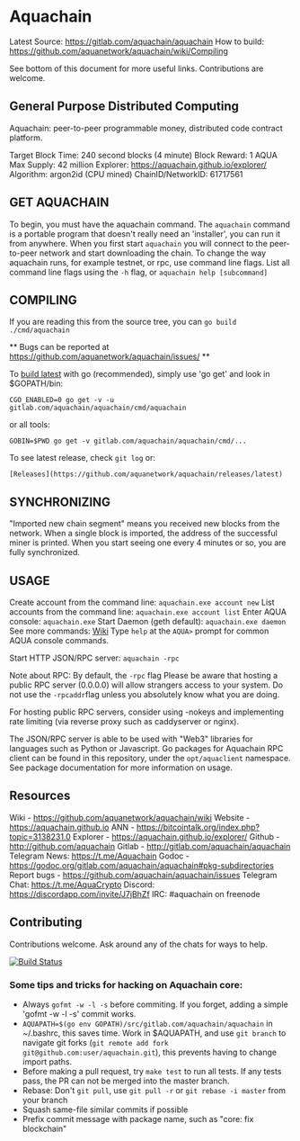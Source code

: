 # Aquachain

Latest Source: https://gitlab.com/aquachain/aquachain 
How to build: https://github.com/aquanetwork/aquachain/wiki/Compiling

See bottom of this document for more useful links. Contributions are welcome.

## General Purpose Distributed Computing

Aquachain: peer-to-peer programmable money, distributed code contract platform.

  Target Block Time: 240 second blocks (4 minute)
  Block Reward: 1 AQUA
  Max Supply: 42 million 
  Explorer: https://aquachain.github.io/explorer/ 
  Algorithm: argon2id (CPU mined)
  ChainID/NetworkID: 61717561

## GET AQUACHAIN

To begin, you must have the aquachain command. The `aquachain` command is a
portable program that doesn't really need an 'installer', you can run it from
anywhere. When you first start `aquachain` you will connect to the peer-to-peer
network and start downloading the chain. To change the way aquachain runs, for
example testnet, or rpc, use command line flags. List all command line flags
using the `-h` flag, or `aquachain help [subcommand]`

## COMPILING

If you are reading this from the source tree, you can `go build ./cmd/aquachain`

** Bugs can be reported at https://github.com/aquanetwork/aquachain/issues/ **

To [build latest](Documentation/Compiling.md) with go (recommended), simply use
'go get' and look in $GOPATH/bin:

	CGO_ENABLED=0 go get -v -u gitlab.com/aquachain/aquachain/cmd/aquachain

or all tools:

	GOBIN=$PWD go get -v gitlab.com/aquachain/aquachain/cmd/...

To see latest release, check `git log` or:

    [Releases](https://github.com/aquanetwork/aquachain/releases/latest)

## SYNCHRONIZING

"Imported new chain segment" means you received new blocks from the network.
When a single block is imported, the address of the successful miner is printed.
When you start seeing one every 4 minutes or so, you are fully synchronized.

## USAGE

Create account from the command line: `aquachain.exe account new`
List accounts from the command line: `aquachain.exe account list`
Enter AQUA console: `aquachain.exe`
Start Daemon (geth default): `aquachain.exe daemon`
See more commands: [Wiki](https://github.com/aquanetwork/aquachain/wiki/Basics)
Type `help` at the `AQUA>` prompt for common AQUA console commands.

Start HTTP JSON/RPC server: `aquachain -rpc`

Note about RPC: By default, the `-rpc` flag Please be aware that hosting a
public RPC server (0.0.0.0) will allow strangers access to your system. Do not
use the `-rpcaddr`flag unless you absolutely know what you are doing.

For hosting public RPC servers, consider using -nokeys and implementing 
rate limiting (via reverse proxy such as caddyserver or nginx).

The JSON/RPC server is able to be used with "Web3" libraries for languages such
as Python or Javascript. Go packages for Aquachain RPC client can be found in
this repository, under the `opt/aquaclient` namespace. See package documentation
for more information on usage.

## Resources

Wiki - https://github.com/aquanetwork/aquachain/wiki
Website - https://aquachain.github.io
ANN - https://bitcointalk.org/index.php?topic=3138231.0
Explorer - https://aquachain.github.io/explorer/
Github - http://github.com/aquachain
Gitlab - http://gitlab.com/aquachain/aquachain
Telegram News: https://t.me/Aquachain
Godoc - https://godoc.org/gitlab.com/aquachain/aquachain#pkg-subdirectories
Report bugs - https://github.com/aquachain/aquachain/issues
Telegram Chat: https://t.me/AquaCrypto
Discord: https://discordapp.com/invite/J7jBhZf
IRC: #aquachain on freenode

## Contributing

Contributions welcome. Ask around any of the chats for ways to help.

[![Build Status](https://travis-ci.org/aquanetwork/aquachain.svg?branch=master)](https://travis-ci.org/aquanetwork/aquachain)

### Some tips and tricks for hacking on Aquachain core:

  * Always `gofmt -w -l -s` before commiting. If you forget, adding a simple
    'gofmt -w -l -s' commit works.
  * `AQUAPATH=$(go env GOPATH)/src/gitlab.com/aquachain/aquachain` in
    ~/.bashrc, this saves time.  Work in $AQUAPATH, and use `git branch` to
    navigate git forks (`git remote add fork
    git@github.com:user/aquachain.git`), this prevents having to change import
    paths.
  * Before making a pull request, try `make test` to run all tests. If any
    tests pass, the PR can not be merged into the master branch.
  * Rebase: Don't `git pull`, use `git pull -r` or `git rebase -i master` from
    your branch
  * Squash same-file similar commits if possible
  * Prefix commit message with package name, such as "core: fix blockchain"

